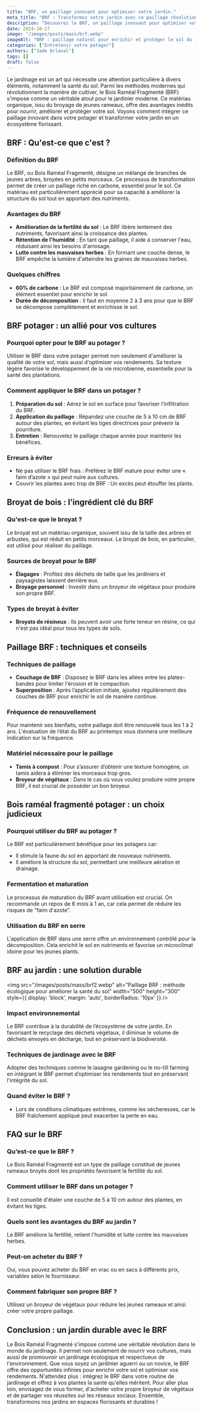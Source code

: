 ```yaml
---
title: "BRF, un paillage innovant pour optimiser votre jardin."
meta_title: "BRF : Transformez votre jardin avec ce paillage révolutionnaire"
description: "Découvrez le BRF, un paillage innovant pour optimiser votre jardin et votre potager. Améliorez la santé de votre sol avec cette méthode durable."
date: 2024-10-27
image: "/images/posts/mass/brf.webp"
imageAlt: "BRF : paillage naturel pour enrichir et protéger le sol du jardin"
categories: ["Entretenir votre potager"]
authors: ["Jade Orlanal"]
tags: []
draft: false
---
```


Le jardinage est un art qui nécessite une attention particulière à divers éléments, notamment la santé du sol. Parmi les méthodes modernes qui révolutionnent la manière de cultiver, le Bois Raméal Fragmenté (BRF) s'impose comme un véritable atout pour le jardinier moderne. Ce matériau organique, issu du broyage de jeunes rameaux, offre des avantages inédits pour nourrir, améliorer et protéger votre sol. Voyons comment intégrer ce paillage innovant dans votre potager et transformer votre jardin en un écosystème florissant.

## BRF : Qu'est-ce que c'est ?

### Définition du BRF
Le BRF, ou Bois Raméal Fragmenté, désigne un mélange de branches de jeunes arbres, broyées en petits morceaux. Ce processus de transformation permet de créer un paillage riche en carbone, essentiel pour le sol. Ce matériau est particulièrement apprécié pour sa capacité à améliorer la structure du sol tout en apportant des nutriments.

### Avantages du BRF
- **Amélioration de la fertilité du sol** : Le BRF libère lentement des nutriments, favorisant ainsi la croissance des plantes.
- **Rétention de l'humidité** : En tant que paillage, il aide à conserver l'eau, réduisant ainsi les besoins d'arrosage.
- **Lutte contre les mauvaises herbes** : En formant une couche dense, le BRF empêche la lumière d'atteindre les graines de mauvaises herbes.

### Quelques chiffres
- **60% de carbone** : Le BRF est composé majoritairement de carbone, un élément essentiel pour enrichir le sol.
- **Durée de décomposition** : Il faut en moyenne 2 à 3 ans pour que le BRF se décompose complètement et enrichisse le sol.

## BRF potager : un allié pour vos cultures

### Pourquoi opter pour le BRF au potager ?
Utiliser le BRF dans votre potager permet non seulement d'améliorer la qualité de votre sol, mais aussi d'optimiser vos rendements. Sa texture légère favorise le développement de la vie microbienne, essentielle pour la santé des plantations.

### Comment appliquer le BRF dans un potager ?
1. **Préparation du sol** : Aérez le sol en surface pour favoriser l’infiltration du BRF.
2. **Application du paillage** : Répandez une couche de 5 à 10 cm de BRF autour des plantes, en évitant les tiges directrices pour prévenir la pourriture.
3. **Entretien** : Renouvelez le paillage chaque année pour maintenir les bénéfices.

### Erreurs à éviter
- Ne pas utiliser le BRF frais : Préférez le BRF mature pour éviter une « faim d’azote » qui peut nuire aux cultures.
- Couvrir les plantes avec trop de BRF : Un excès peut étouffer les plants.

## Broyat de bois : l’ingrédient clé du BRF

### Qu'est-ce que le broyat ?
Le broyat est un matériau organique, souvent issu de la taille des arbres et arbustes, qui est réduit en petits morceaux. Le broyat de bois, en particulier, est utilisé pour réaliser du paillage.

### Sources de broyat pour le BRF
- **Élagages** : Profitez des déchets de taille que les jardiniers et paysagistes laissent derrière eux.
- **Broyage personnel** : Investir dans un broyeur de végétaux pour produire son propre BRF.

### Types de broyat à éviter
- **Broyats de résineux** : Ils peuvent avoir une forte teneur en résine, ce qui n'est pas idéal pour tous les types de sols.

## Paillage BRF : techniques et conseils

### Techniques de paillage
- **Couchage de BRF** : Disposez le BRF dans les allées entre les plates-bandes pour limiter l'érosion et le compaction.
- **Superposition** : Après l’application initiale, ajoutez régulièrement des couches de BRF pour enrichir le sol de manière continue.

### Fréquence de renouvellement
Pour maintenir ses bienfaits, votre paillage doit être renouvelé tous les 1 à 2 ans. L'évaluation de l’état du BRF au printemps vous donnera une meilleure indication sur la fréquence.

### Matériel nécessaire pour le paillage
- **Tamis à compost** : Pour s’assurer d’obtenir une texture homogène, un tamis aidera à éliminer les morceaux trop gros.
- **Broyeur de végétaux** : Dans le cas où vous voulez produire votre propre BRF, il est crucial de posséder un bon broyeur.

## Bois raméal fragmenté potager : un choix judicieux

### Pourquoi utiliser du BRF au potager ?
Le BRF est particulièrement bénéfique pour les potagers car:
- Il stimule la faune du sol en apportant de nouveaux nutriments.
- Il améliore la structure du sol, permettant une meilleure aération et drainage.

### Fermentation et maturation
Le processus de maturation du BRF avant utilisation est crucial. On recommande un repos de 6 mois à 1 an, car cela permet de réduire les risques de "faim d'azote".

### Utilisation du BRF en serre
L'application de BRF dans une serre offre un environnement contrôlé pour la décomposition. Cela enrichit le sol en nutriments et favorise un microclimat idoine pour les jeunes plants.

## BRF au jardin : une solution durable

<img src="/images/posts/mass/brf2.webp" alt="Paillage BRF : méthode écologique pour améliorer la santé du sol" width="500" height="300" style={{ display: 'block', margin: 'auto', borderRadius: '10px' }} /> 

### Impact environnemental
Le BRF contribue à la durabilité de l’écosystème de votre jardin. En favorisant le recyclage des déchets végétaux, il diminue le volume de déchets envoyés en décharge, tout en préservant la biodiversité.

### Techniques de jardinage avec le BRF
Adopter des techniques comme le lasagne gardening ou le no-till farming en intégrant le BRF permet d’optimiser les rendements tout en préservant l'intégrité du sol.

### Quand éviter le BRF ?
- Lors de conditions climatiques extrêmes, comme les sécheresses, car le BRF fraîchement appliqué peut exacerber la perte en eau.

## FAQ sur le BRF

### Qu’est-ce que le BRF ?
Le Bois Raméal Fragmenté est un type de paillage constitué de jeunes rameaux broyés dont les propriétés favorisent la fertilité du sol.

### Comment utiliser le BRF dans un potager ?
Il est conseillé d'étaler une couche de 5 à 10 cm autour des plantes, en évitant les tiges.

### Quels sont les avantages du BRF au jardin ?
Le BRF améliore la fertilité, retient l'humidité et lutte contre les mauvaises herbes.

### Peut-on acheter du BRF ?
Oui, vous pouvez acheter du BRF en vrac ou en sacs à différents prix, variables selon le fournisseur.

### Comment fabriquer son propre BRF ?
Utilisez un broyeur de végétaux pour réduire les jeunes rameaux et ainsi créer votre propre paillage.

## Conclusion : un jardin durable avec le BRF

Le Bois Raméal Fragmenté s'impose comme une véritable révolution dans le monde du jardinage. Il permet non seulement de nourrir vos cultures, mais aussi de promouvoir un jardinage écologique et respectueux de l'environnement. Que vous soyez un jardinier aguerri ou un novice, le BRF offre des opportunités infinies pour enrichir votre sol et optimiser vos rendements. N'attendez plus : intégrez le BRF dans votre routine de jardinage et offrez à vos plantes la santé qu'elles méritent. Pour aller plus loin, envisagez de vous former, d'acheter votre propre broyeur de végétaux et de partager vos réussites sur les réseaux sociaux. Ensemble, transformons nos jardins en espaces florissants et durables !